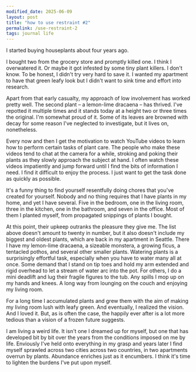 ```yaml
---
modified_date: 2025-06-09
layout: post
title: "how to use restraint #2"
permalink: /use-restraint-2
tags: journal life
---
```


I started buying houseplants about four years ago.
<!--more-->
I bought two from the grocery store and promptly killed one.
I think I overwatered it.
Or maybe it got infested by some tiny plant killers.
I don't know.
To be honest, I didn't try very hard to save it.
I wanted my apartment to have that green leafy look but I didn't want to sink time and effort into research.

Apart from that early casualty, my approach of low involvement has worked pretty well.
The second plant – a lemon-lime dracaena – has thrived.
I've repotted it multiple times and it stands today at a height two or three times the original.
I'm somewhat proud of it.
Some of its leaves are browned with decay for some reason I've neglected to investigate, but it lives on, nonetheless.

Every now and then I get the motivation to watch YouTube videos to learn how to perform certain tasks of plant care.
The people who make these videos tend to chat at the camera for a while, stroking and poking their plants as they slowly approach the subject at hand.
I often watch these videos impatiently and jump forward until I find the bits of information I need.
I find it difficult to enjoy the process.
I just want to get the task done as quickly as possible.

It's a funny thing to find yourself resentfully doing chores that you've created for yourself.
Nobody and no thing requires that I have plants in my home, and yet I have several.
Five in the bedroom, one in the living room, three in the kitchen, one in the bathroom, and seven in the office.
Most of them I planted myself, from propagated snippings of plants I bought.

At this point, their upkeep outranks the pleasure they give me.
The list above doesn't amount to twenty in number, but it also doesn't include my biggest and oldest plants, which are back in my apartment in Seattle.
There I have my lemon-lime dracaena, a sizeable monstera, a growing ficus, a tentacled pothos, and several other smaller plants.
Watering plants is a surprisingly effortful task, especially when you have to water many all at once.
Some demand that I stand on tip toes and hold my arm extended and rigid overhead to let a stream of water arc into the pot.
For others, I do a mini deadlift and lug their fragile figures to the tub.
Any spills I mop up on my hands and knees.
A long way from lounging on the couch and enjoying my living room.

For a long time I accumulated plants and grew them with the aim of making my living room lush with leafy green.
And eventually, I realized the vision.
And I loved it.
But, as is often the case, the happily ever after is a lot more tedious than a vision of a frozen future suggests.

I am living a weird life.
It isn't one I dreamed up for myself, but one that has developed bit by bit over the years from the conditions imposed on me by life.
Enviously I've held onto everything in my grasp and years later I find myself sprawled across two cities across two countries, in two apartments overrun by plants.
Abundance enriches just as it encumbers.
I think it's time to lighten the burdens I've put upon myself.